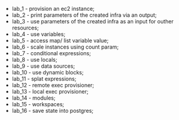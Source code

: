 * lab_1  - provision an ec2 instance;
* lab_2  - print parameters of the created infra via an output;
* lab_3  - use parameters of the created infra as an input for outher resources;
* lab_4  - use variables;
* lab_5  - access map/ list variable value;
* lab_6  - scale instances using count param;
* lab_7  - conditional expressions;
* lab_8  - use locals;
* lab_9  - use data sources;
* lab_10 - use dynamic blocks;
* lab_11 - splat expressions;
* lab_12 - remote exec provisioner;
* lab_13 - local exec provisioner;
* lab_14 - modules;
* lab_15 - workspaces;
* lab_16 - save state into postgres;
